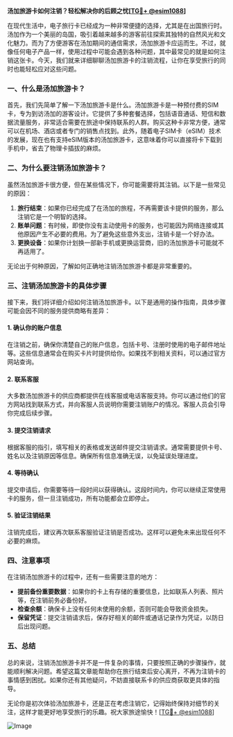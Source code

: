 **汤加旅游卡如何注销？轻松解决你的后顾之忧[[TG💪+ @esim1088](https://t.me/s/esim1088)]**

在现代生活中，电子旅行卡已经成为一种非常便捷的选择，尤其是在出国旅行时。汤加作为一个美丽的岛国，吸引着越来越多的游客前往探索其独特的自然风光和文化魅力。而为了方便游客在汤加期间的通信需求，汤加旅游卡应运而生。不过，就像任何电子产品一样，使用过程中可能会遇到各种问题，其中最常见的就是如何注销这张卡。今天，我们就来详细聊聊汤加旅游卡的注销流程，让你在享受旅行的同时也能轻松应对这些问题。

### 一、什么是汤加旅游卡？

首先，我们先简单了解一下汤加旅游卡是什么。汤加旅游卡是一种预付费的SIM卡，专为到访汤加的游客设计。它提供了多种套餐选择，包括语音通话、短信和数据流量服务，非常适合需要在旅途中保持联系的人群。购买这种卡非常方便，通常可以在机场、酒店或者专门的销售点找到。此外，随着电子SIM卡（eSIM）技术的发展，现在也有支持eSIM版本的汤加旅游卡，这意味着你可以直接将卡下载到手机中，省去了物理卡插拔的麻烦。

### 二、为什么要注销汤加旅游卡？

虽然汤加旅游卡很方便，但在某些情况下，你可能需要将其注销。以下是一些常见的原因：

1. **旅行结束**：如果你已经完成了在汤加的旅程，不再需要该卡提供的服务，那么注销它是一个明智的选择。
2. **账单问题**：有时候，即使你没有主动使用卡的服务，也可能因为网络连接或其他原因产生不必要的费用。为了避免这些意外支出，注销卡是一个好办法。
3. **更换设备**：如果你计划换一部新手机或更换运营商，旧的汤加旅游卡可能就不再适用了。

无论出于何种原因，了解如何正确地注销汤加旅游卡都是非常重要的。

### 三、注销汤加旅游卡的具体步骤

接下来，我们将详细介绍如何注销汤加旅游卡。以下是通用的操作指南，具体步骤可能会因不同的服务提供商略有差异：

#### 1. 确认你的账户信息

在注销之前，确保你清楚自己的账户信息，包括卡号、注册时使用的电子邮件地址等。这些信息通常会在购买卡片时提供给你。如果找不到相关资料，可以通过官方网站查询。

#### 2. 联系客服

大多数汤加旅游卡的供应商都提供在线客服或电话客服支持。你可以通过他们的官方网站找到联系方式，并向客服人员说明你需要注销账户的情况。客服人员会引导你完成后续步骤。

#### 3. 提交注销请求

根据客服的指引，填写相关的表格或发送邮件提交注销请求。通常需要提供卡号、姓名以及注销原因等信息。确保所有信息准确无误，以免延误处理进度。

#### 4. 等待确认

提交申请后，你需要等待一段时间以获得确认。这段时间内，你可以继续正常使用卡的服务，但一旦注销成功，所有功能都会立即停止。

#### 5. 验证注销结果

注销完成后，建议再次联系客服验证注销是否成功。这样可以避免未来出现任何不必要的麻烦。

### 四、注意事项

在注销汤加旅游卡的过程中，还有一些需要注意的地方：

- **提前备份重要数据**：如果你的卡上有存储的重要信息，比如联系人列表、照片等，在注销前务必备份好。
- **检查余额**：确保卡上没有任何未使用的余额，否则可能会导致资金损失。
- **保留凭证**：提交注销请求后，保存好相关的邮件或通话记录作为凭证，以防日后出现问题。

### 五、总结

总的来说，注销汤加旅游卡并不是一件复杂的事情，只要按照正确的步骤操作，就能顺利解决问题。希望这篇文章能帮助你在旅行结束后安心离开，不再为注销卡的事情感到困扰。如果你还有其他疑问，不妨直接联系卡的供应商获取更具体的指导。

无论你是初次体验汤加旅游卡，还是正在考虑注销它，记得始终保持对细节的关注，这样才能更好地享受旅行的乐趣。祝大家旅途愉快！[[TG💪+ @esim1088](https://t.me/s/esim1088)]

![Image](https://i.postimg.cc/4NQfJmqS/Snipaste-2025-05-13-00-14-12.png)